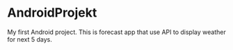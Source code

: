 # AndroidProjekt
My first Android project. This is forecast app that use API to display weather for next 5 days. 
